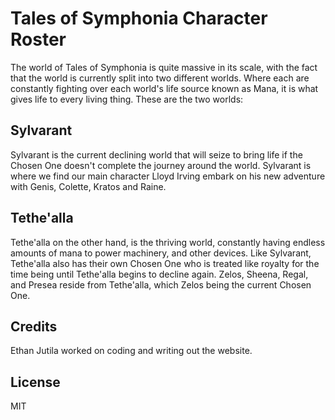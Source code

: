 # Tales of Symphonia Character Roster

The world of Tales of Symphonia is quite massive in its scale, with the fact that the world is currently split into two different worlds. Where each are constantly fighting over each world's life source known as Mana, it is what gives life to every living thing. These are the two worlds:

## Sylvarant

Sylvarant is the current declining world that will seize to bring life if the Chosen One doesn't complete the journey around the world. Sylvarant is where we find our main character Lloyd Irving embark on his new adventure with Genis, Colette, Kratos and Raine.

## Tethe'alla

Tethe'alla on the other hand, is the thriving world, constantly having endless amounts of mana to power machinery, and other devices. Like Sylvarant, Tethe'alla also has their own Chosen One who is treated like royalty for the time being until Tethe'alla begins to decline again. Zelos, Sheena, Regal, and Presea reside from Tethe'alla, which Zelos being the current Chosen One.

## Credits

Ethan Jutila worked on coding and writing out the website.

## License

MIT
